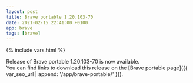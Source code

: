 ```yaml
---
layout: post
title: Brave portable 1.20.103-70
date: 2021-02-15 22:41:00 +0100
app: brave
tags: [brave]
---
```

{% include vars.html %}

Release of Brave portable 1.20.103-70 is now available.<br />
You can find links to download this release on the [Brave portable page]({{ var_seo_url | append: '/app/brave-portable/' }}).
